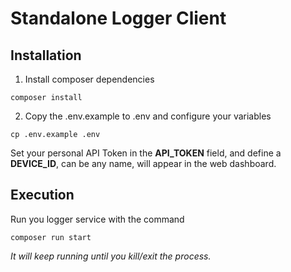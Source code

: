 # Standalone Logger Client

## Installation
1. Install composer dependencies
```
composer install
```

2. Copy the .env.example to .env and configure your variables
```
cp .env.example .env
```

Set your personal API Token in the **API_TOKEN** field, and define a **DEVICE_ID**, can be any name, will appear in the web dashboard.


## Execution

Run you logger service with the command
```
composer run start
```
*It will keep running until you kill/exit the process.*
